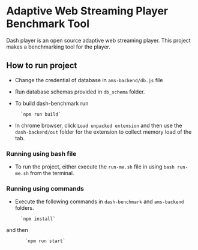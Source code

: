 # Adaptive Web Streaming Player Benchmark Tool

Dash player is an open source adaptive web streaming player. This project makes a benchmarking tool for the player.

## How to run project

* Change the credential of database in `ams-backend/db.js` file
* Run database schemas provided in `db_schema` folder.

* To build dash-benchmark run

        `npm run build`

* In chrome browser, click `Load unpacked extension` and then use the `dash-backend/out` folder for the extension to collect memory load of the tab.

### Running using bash file

* To run the project, either execute the `run-me.sh` file in using `bash run-me.sh` from the terminal.

### Running using commands

* Execute the following commands in `dash-benchmark` and `ams-backend` folders.

        `npm install` 

and then

           `npm run start`



